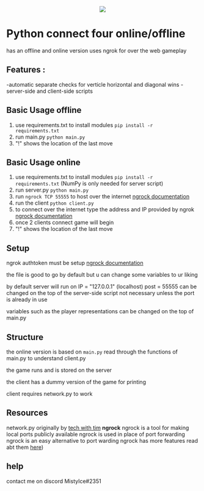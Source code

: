 <p align="center">
  <img src="https://imgur.com/a/TK1pBzk">
</p>

# Python connect four online/offline 
has an offline and online version
uses ngrok for over the web gameplay

## **Features** : 
-automatic separate checks for verticle horizontal and diagonal wins
-server-side and client-side scripts

## Basic Usage offline
1) use requirements.txt to install modules  `pip install -r requirements.txt`
2) run main.py `python main.py`
3) "!" shows the location of the last move

## Basic Usage online
1) use requirements.txt to install modules  `pip install -r requirements.txt` (NumPy is only needed for server script)
2) run server.py `python main.py` 
3) run `ngrock TCP 55555` to host over the internet [ngrock documentation](https://ngrok.com/docs)
4) run the client `python client.py`
5) to connect over the internet type the address and IP provided by ngrok [ngrock documentation](https://ngrok.com/docs)
6) once 2 clients connect game will begin 
7) "!" shows the location of the last move

## Setup

ngrok authtoken must be setup
[ngrock documentation](https://ngrok.com/docs)

the file is good to go by default but u can change some variables to ur liking

by default server will run on IP = "127.0.0.1" (localhost) post = 55555 can be changed on the top of the server-side script not necessary unless the port is already in use

variables such as the player representations can be changed on the top of main.py

## Structure

the online version is based on `main.py` read through the functions of main.py to understand client.py

the game runs and is stored on the server

the client has a dummy version of the game for printing 

client requires network.py to work 

## Resources

network.py originally by [tech with tim](https://youtu.be/McoDjOCb2Zo)
**ngrock**
ngrock is a tool for making local ports publicly available 
ngrock is used in place of port forwarding 
ngrock is an easy alternative to port warding
ngrock has more features read abt them [here](https://ngrok.com/docs))

## help
contact me on discord MistyIce#2351  